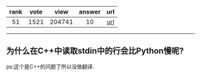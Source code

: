 
| rank | vote | view | answer | url |
|:-:|:-:|:-:|:-:|:-:|
|51|1521|204741|10| [url](http://stackoverflow.com/questions/9371238/why-is-reading-lines-from-stdin-much-slower-in-c-than-python) |
***

## 为什么在C++中读取stdin中的行会比Python慢呢?

ps:这个是C++的问题了所以没做翻译.